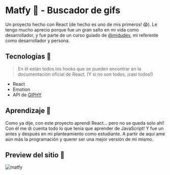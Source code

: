 # Matfy 👾 - Buscador de gifs

Un proyecto hecho con React (de hecho es uno de mis primeros! 😱).
Le tengo mucho aprecio porque fue un gran salto en mi vida como desarrollador, y fue parte de un curso guiado de [@midudev](https://www.youtube.com/c/midudev), mi referente como desarrollador y persona.

## Tecnologías 🤖

> En él están todos los hooks que se pueden encontrar en la documentación oficial de React. (Y si no son todos, ¡casi todos!)

- React
- Emotion
- API de [GIPHY](https://giphy.com/)

## Aprendizaje 🤯

Como ya dije, con este proyecto aprendí React... pero no se queda solo ahí! Con él me di cuenta todo lo que tenía que aprender de JavaScript! Y fue un antes y después en mi planteamiento como estudiante. A partir de aquí ame aún más la programación y querer ser una mejor versión de mi mismo.

## Preview del sitio 📸

![matfy](https://user-images.githubusercontent.com/55862658/149847656-54ba0da5-98b6-4a48-a9cc-c029144a4055.png)
